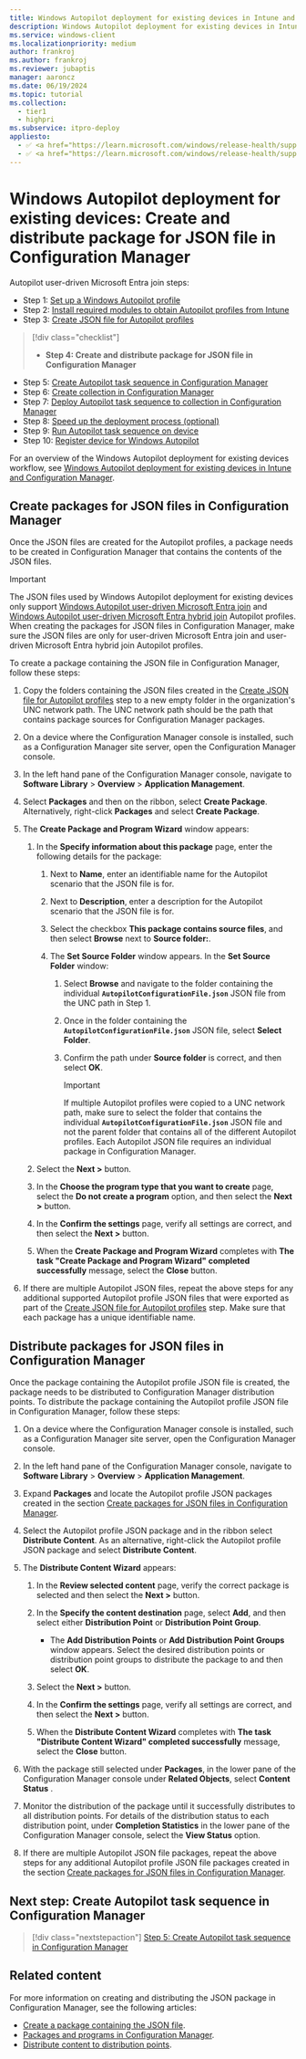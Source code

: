 ```yaml
---
title: Windows Autopilot deployment for existing devices in Intune and Configuration Manager - Step 4 of 10 - Create and distribute package for JSON file in Configuration Manager
description: Windows Autopilot deployment for existing devices in Intune and Configuration Manager - Step 4 of 10 - Create and distribute package for JSON file in Configuration Manager.
ms.service: windows-client
ms.localizationpriority: medium
author: frankroj
ms.author: frankroj
ms.reviewer: jubaptis
manager: aaroncz
ms.date: 06/19/2024
ms.topic: tutorial
ms.collection:
  - tier1
  - highpri
ms.subservice: itpro-deploy
appliesto:
  - ✅ <a href="https://learn.microsoft.com/windows/release-health/supported-versions-windows-client" target="_blank">Windows 11</a>
  - ✅ <a href="https://learn.microsoft.com/windows/release-health/supported-versions-windows-client" target="_blank">Windows 10</a>
---
```


# Windows Autopilot deployment for existing devices: Create and distribute package for JSON file in Configuration Manager

Autopilot user-driven Microsoft Entra join steps:

- Step 1: [Set up a Windows Autopilot profile](setup-autopilot-profile.md)
- Step 2: [Install required modules to obtain Autopilot profiles from Intune](install-modules.md)
- Step 3: [Create JSON file for Autopilot profiles](create-json-file.md)

> [!div class="checklist"]
>
> - **Step 4: Create and distribute package for JSON file in Configuration Manager**

- Step 5: [Create Autopilot task sequence in Configuration Manager](create-autopilot-task-sequence.md)
- Step 6: [Create collection in Configuration Manager](create-collection.md)
- Step 7: [Deploy Autopilot task sequence to collection in Configuration Manager](deploy-autopilot-task-sequence.md)
- Step 8: [Speed up the deployment process (optional)](speed-up-deployment.md)
- Step 9: [Run Autopilot task sequence on device](run-autopilot-task-sequence.md)
- Step 10: [Register device for Windows Autopilot](register-device.md)

For an overview of the Windows Autopilot deployment for existing devices workflow, see [Windows Autopilot deployment for existing devices in Intune and Configuration Manager](existing-devices-workflow.md#workflow).

## Create packages for JSON files in Configuration Manager

Once the JSON files are created for the Autopilot profiles, a package needs to be created in Configuration Manager that contains the contents of the JSON files.

> [!IMPORTANT]
>
> The JSON files used by Windows Autopilot deployment for existing devices only support [Windows Autopilot user-driven Microsoft Entra join](../user-driven/azure-ad-join-workflow.md) and [Windows Autopilot user-driven Microsoft Entra hybrid join](../user-driven/hybrid-azure-ad-join-workflow.md) Autopilot profiles. When creating the packages for JSON files in Configuration Manager, make sure the JSON files are only for user-driven Microsoft Entra join and user-driven Microsoft Entra hybrid join Autopilot profiles.

To create a package containing the JSON file in Configuration Manager, follow these steps:

1. Copy the folders containing the JSON files created in the [Create JSON file for Autopilot profiles](create-json-file.md) step to a new empty folder in the organization's UNC network path. The UNC network path should be the path that contains package sources for Configuration Manager packages.

1. On a device where the Configuration Manager console is installed, such as a Configuration Manager site server, open the Configuration Manager console.

1. In the left hand pane of the Configuration Manager console, navigate to **Software Library** > **Overview** > **Application Management**.

1. Select **Packages** and then on the ribbon, select **Create Package**. Alternatively, right-click **Packages** and select **Create Package**.

1. The **Create Package and Program Wizard** window appears:

   1. In the **Specify information about this package** page, enter the following details for the package:

      1. Next to **Name**, enter an identifiable name for the Autopilot scenario that the JSON file is for.

      1. Next to **Description**, enter a description for the Autopilot scenario that the JSON file is for.

      1. Select the checkbox **This package contains source files**, and then select **Browse** next to **Source folder:**.

      1. The **Set Source Folder** window appears. In the **Set Source Folder** window:

         1. Select **Browse** and navigate to the folder containing the individual **`AutopilotConfigurationFile.json`** JSON file from the UNC path in Step 1.

         1. Once in the folder containing the **`AutopilotConfigurationFile.json`** JSON file, select **Select Folder**.

         1. Confirm the path under **Source folder** is correct, and then select **OK**.

            > [!IMPORTANT]
            >
            > If multiple Autopilot profiles were copied to a UNC network path, make sure to select the folder that contains the individual  **`AutopilotConfigurationFile.json`** JSON file and not the parent folder that contains all of the different Autopilot profiles. Each Autopilot JSON file requires an individual package in Configuration Manager.

   1. Select the **Next >** button.

   1. In the **Choose the program type that you want to create** page, select the **Do not create a program** option, and then select the **Next >** button.

   1. In the **Confirm the settings** page, verify all settings are correct, and then select the **Next >** button.

   1. When the **Create Package and Program Wizard** completes with **The task "Create Package and Program Wizard" completed successfully** message, select the **Close** button.

1. If there are multiple Autopilot JSON files, repeat the above steps for any additional supported Autopilot profile JSON files that were exported as part of the [Create JSON file for Autopilot profiles](create-json-file.md) step. Make sure that each package has a unique identifiable name.

## Distribute packages for JSON files in Configuration Manager

Once the package containing the Autopilot profile JSON file is created, the package needs to be distributed to Configuration Manager distribution points. To distribute the package containing the Autopilot profile JSON file in Configuration Manager, follow these steps:

1. On a device where the Configuration Manager console is installed, such as a Configuration Manager site server, open the Configuration Manager console.

1. In the left hand pane of the Configuration Manager console, navigate to **Software Library** > **Overview** > **Application Management**.

1. Expand **Packages** and locate the Autopilot profile JSON packages created in the section [Create packages for JSON files in Configuration Manager](#create-packages-for-json-files-in-configuration-manager).

1. Select the Autopilot profile JSON package and in the ribbon select **Distribute Content**. As an alternative, right-click the Autopilot profile JSON package and select **Distribute Content**.

1. The **Distribute Content Wizard** appears:

   1. In the **Review selected content** page, verify the correct package is selected and then select the **Next >** button.

   1. In the **Specify the content destination** page, select **Add**, and then select either **Distribution Point** or **Distribution Point Group**.

      - The **Add Distribution Points** or **Add Distribution Point Groups** window appears. Select the desired distribution points or distribution point groups to distribute the package to and then select **OK**.

   1. Select the **Next >** button.

   1. In the **Confirm the settings** page, verify all settings are correct, and then select the **Next >** button.

   1. When the **Distribute Content Wizard** completes with **The task "Distribute Content Wizard" completed successfully** message, select the **Close** button.

1. With the package still selected under **Packages**, in the lower pane of the Configuration Manager console under **Related Objects**, select **Content Status** .

1. Monitor the distribution of the package until it successfully distributes to all distribution points. For details of the distribution status to each distribution point, under **Completion Statistics** in the lower pane of the Configuration Manager console, select the **View Status** option.

1. If there are multiple Autopilot JSON file packages, repeat the above steps for any additional Autopilot profile JSON file packages created in the section [Create packages for JSON files in Configuration Manager](#create-packages-for-json-files-in-configuration-manager).

## Next step: Create Autopilot task sequence in Configuration Manager

> [!div class="nextstepaction"]
> [Step 5: Create Autopilot task sequence in Configuration Manager](create-autopilot-task-sequence.md)

## Related content

For more information on creating and distributing the JSON package in Configuration Manager, see the following articles:

- [Create a package containing the JSON file](../../existing-devices.md#create-a-package-containing-the-json-file).
- [Packages and programs in Configuration Manager](/intune/configmgr/apps/deploy-use/packages-and-programs).
- [Distribute content to distribution points](../../existing-devices.md#distribute-content-to-distribution-points).
